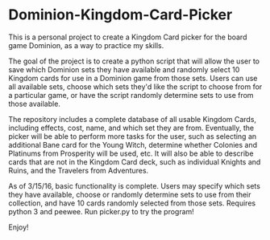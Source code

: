 # Dominion-Kingdom-Card-Picker
This is a personal project to create a Kingdom Card picker for the board game Dominion, as a way to practice my skills.

The goal of the project is to create a python script that will allow the user to save which Dominion sets they have available and
randomly select 10 Kingdom cards for use in a Dominion game from those sets. Users can use all available sets, choose which sets
they'd like the script to choose from for a particular game, or have the script randomly determine sets to use from those
available.

The repository includes a complete database of all usable Kingdom Cards, including effects, cost, name, and which set they are
from. Eventually, the picker will be able to perform more tasks for the user, such as selecting an additional Bane card for the
Young Witch, determine whether Colonies and Platinums from Prosperity will be used, etc. It will also be able to describe cards
that are not in the Kingdom Card deck, such as individual Knights and Ruins, and the Travelers from Adventures.

As of 3/15/16, basic functionality is complete. Users may specify which sets they have available, choose or randomly determine
sets to use from their collection, and have 10 cards randomly selected from those sets. Requires python 3 and peewee. Run
picker.py to try the program!

Enjoy!
